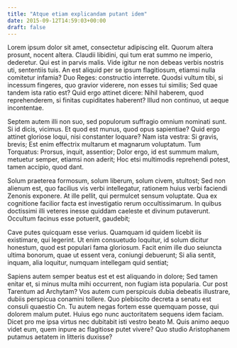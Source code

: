 ```yaml
---
title: "Atque etiam explicandam putant idem"
date: 2015-09-12T14:59:03+00:00
draft: false
---
```


Lorem ipsum dolor sit amet, consectetur adipiscing elit. Quorum altera prosunt,
nocent altera. Claudii libidini, qui tum erat summo ne imperio, dederetur. Qui
est in parvis malis. Vide igitur ne non debeas verbis nostris uti, sententiis
tuis. An est aliquid per se ipsum flagitiosum, etiamsi nulla comitetur infamia?
Duo Reges: constructio interrete. Quodsi vultum tibi, si incessum fingeres, quo
gravior viderere, non esses tui similis; Sed quae tandem ista ratio est? Quid
ergo attinet dicere: Nihil haberem, quod reprehenderem, si finitas cupiditates
haberent? Illud non continuo, ut aeque incontentae.

Septem autem illi non suo, sed populorum suffragio omnium nominati sunt. Si id
dicis, vicimus. Et quod est munus, quod opus sapientiae? Quid ergo attinet
gloriose loqui, nisi constanter loquare? Nam ista vestra: Si gravis, brevis;
Est enim effectrix multarum et magnarum voluptatum. Tum Torquatus: Prorsus,
inquit, assentior; Dolor ergo, id est summum malum, metuetur semper, etiamsi
non aderit; Hoc etsi multimodis reprehendi potest, tamen accipio, quod dant.

Solum praeterea formosum, solum liberum, solum civem, stultost; Sed non alienum
est, quo facilius vis verbi intellegatur, rationem huius verbi faciendi Zenonis
exponere. At ille pellit, qui permulcet sensum voluptate. Qua ex cognitione
facilior facta est investigatio rerum occultissimarum. In quibus doctissimi
illi veteres inesse quiddam caeleste et divinum putaverunt. Occultum facinus
esse potuerit, gaudebit;

Cave putes quicquam esse verius. Quamquam id quidem licebit iis existimare, qui
legerint. Ut enim consuetudo loquitur, id solum dicitur honestum, quod est
populari fama gloriosum. Facit enim ille duo seiuncta ultima bonorum, quae ut
essent vera, coniungi debuerunt; Si alia sentit, inquam, alia loquitur, numquam
intellegam quid sentiat;

Sapiens autem semper beatus est et est aliquando in dolore; Sed tamen enitar
et, si minus multa mihi occurrent, non fugiam ista popularia. Cur post Tarentum
ad Archytam? Vos autem cum perspicuis dubia debeatis illustrare, dubiis
perspicua conamini tollere. Quo plebiscito decreta a senatu est consuli
quaestio Cn. Tu autem negas fortem esse quemquam posse, qui dolorem malum
putet. Huius ego nunc auctoritatem sequens idem faciam. Dicet pro me ipsa
virtus nec dubitabit isti vestro beato M. Quis animo aequo videt eum, quem
inpure ac flagitiose putet vivere? Quo studio Aristophanem putamus aetatem in
litteris duxisse?

